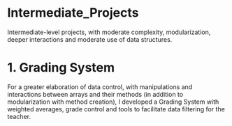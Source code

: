 # Intermediate_Projects
Intermediate-level projects, with moderate complexity, modularization, deeper interactions and moderate use of data structures.

# 1. Grading System

For a greater elaboration of data control, with manipulations and interactions between arrays and their methods (in addition to modularization with method creation), I developed a Grading System with weighted averages, grade control and tools to facilitate data filtering for the teacher.

